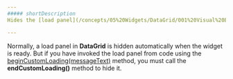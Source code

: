 ```yaml
---
##### shortDescription
Hides the [load panel](/concepts/05%20Widgets/DataGrid/001%20Visual%20Elements/130%20Load%20Panel.md '/Documentation/Guide/Widgets/DataGrid/Visual_Elements/#Load_Panel').

---
```

Normally, a load panel in **DataGrid** is hidden automatically when the widget is ready. But if you have invoked the load panel from code using the [beginCustomLoading(messageText)](/api-reference/10%20UI%20Widgets/dxDataGrid/3%20Methods/beginCustomLoading(messageText).md '/Documentation/ApiReference/UI_Widgets/dxDataGrid/Methods/#beginCustomLoadingmessageText') method, you must call the **endCustomLoading()** method to hide it.